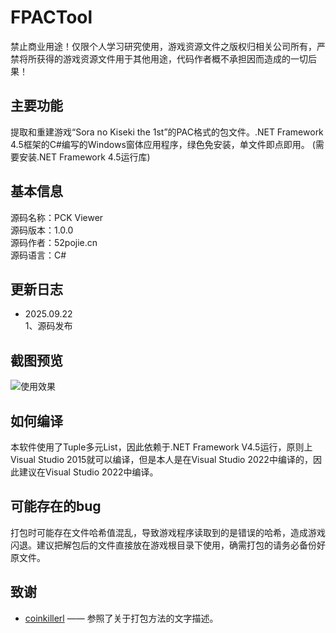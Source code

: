 # FPACTool

禁止商业用途！仅限个人学习研究使用，游戏资源文件之版权归相关公司所有，严禁将所获得的游戏资源文件用于其他用途，代码作者概不承担因而造成的一切后果！

## 主要功能  
提取和重建游戏“Sora no Kiseki the 1st”的PAC格式的包文件。.NET Framework 4.5框架的C#编写的Windows窗体应用程序，绿色免安装，单文件即点即用。
(需要安装.NET Framework 4.5运行库)

## 基本信息
源码名称：PCK Viewer  
源码版本：1.0.0  
源码作者：52pojie.cn  
源码语言：C#  

## 更新日志  
- 2025.09.22   
1、源码发布  

## 截图预览  
![使用效果]([https://github.com/xingshen60771/FPACTool/Screenshot/Screenshot.png](https://github.com/xingshen60771/FPACTool/blob/master/Screenshot/Screenshot.png))  

## 如何编译  
本软件使用了Tuple多元List，因此依赖于.NET Framework V4.5运行，原则上Visual Studio 2015就可以编译，但是本人是在Visual Studio 2022中编译的，因此建议在Visual Studio 2022中编译。  

## 可能存在的bug  
打包时可能存在文件哈希值混乱，导致游戏程序读取到的是错误的哈希，造成游戏闪退。建议把解包后的文件直接放在游戏根目录下使用，确需打包的请务必备份好原文件。

## 致谢
- [coinkillerl](https://github.com/coinkillerl/FPACker/edit/master/README.md)   —— 参照了关于打包方法的文字描述。

